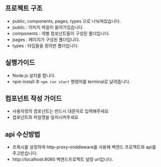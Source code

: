 ## 프로젝트 구조

- public, components, pages, types 으로 나눠져있습니다.
- public : 이미지 파일이 들어가있습니다.
- components : 개별 컴포넌트들이 구성된 폴더입니다.
- pages : 페이지가 구성된 폴더입니다.
- types : 타입들을 정의판 폴더입니다.

## 실행가이드

- Node.js 설치를 합니다.
- npm install 후 `npm run start` 명령어를 terminal로 날려줍니다.

## 컴포넌트 작성 가이드

- 사용자정의 컴포넌트는 반드시 대문자로 입력해주세요
- 컴포넌트와 파일명을 일치시켜주세요

## api 수신방법

- 프록시를 설정하여 http-proxy-middleware를 사용해 벡엔드 프로젝트와 api를 주고받습니다.
- http://localhost:8080 벡앤드프로젝트 설정 uri입니다.
